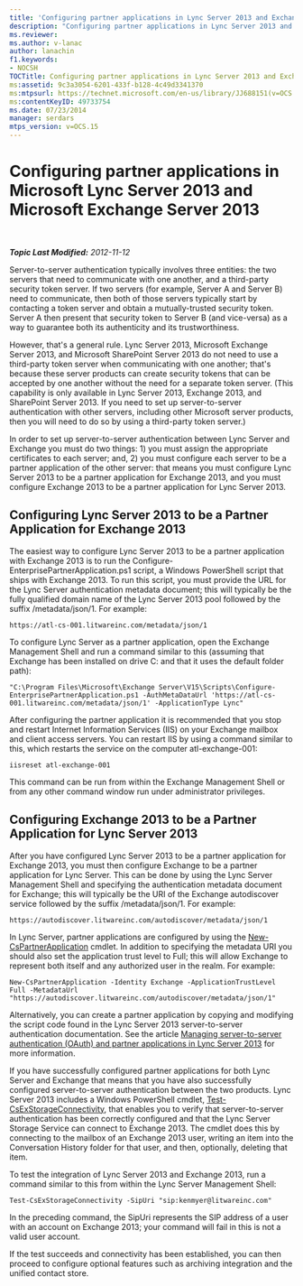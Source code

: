 ```yaml
---
title: 'Configuring partner applications in Lync Server 2013 and Exchange Server 2013'
description: "Configuring partner applications in Lync Server 2013 and Exchange Server 2013."
ms.reviewer: 
ms.author: v-lanac
author: lanachin
f1.keywords:
- NOCSH
TOCTitle: Configuring partner applications in Lync Server 2013 and Exchange Server 2013
ms:assetid: 9c3a3054-6201-433f-b128-4c49d3341370
ms:mtpsurl: https://technet.microsoft.com/en-us/library/JJ688151(v=OCS.15)
ms:contentKeyID: 49733754
ms.date: 07/23/2014
manager: serdars
mtps_version: v=OCS.15
---
```


# Configuring partner applications in Microsoft Lync Server 2013 and Microsoft Exchange Server 2013

<div data-xmlns="http://www.w3.org/1999/xhtml">

<div class="topic" data-xmlns="http://www.w3.org/1999/xhtml" data-msxsl="urn:schemas-microsoft-com:xslt" data-cs="https://msdn.microsoft.com/">

<div data-asp="https://msdn2.microsoft.com/asp">



</div>

<div id="mainSection">

<div id="mainBody">

<span> </span>

_**Topic Last Modified:** 2012-11-12_

Server-to-server authentication typically involves three entities: the two servers that need to communicate with one another, and a third-party security token server. If two servers (for example, Server A and Server B) need to communicate, then both of those servers typically start by contacting a token server and obtain a mutually-trusted security token. Server A then present that security token to Server B (and vice-versa) as a way to guarantee both its authenticity and its trustworthiness.

However, that's a general rule. Lync Server 2013, Microsoft Exchange Server 2013, and Microsoft SharePoint Server 2013 do not need to use a third-party token server when communicating with one another; that's because these server products can create security tokens that can be accepted by one another without the need for a separate token server. (This capability is only available in Lync Server 2013, Exchange 2013, and SharePoint Server 2013. If you need to set up server-to-server authentication with other servers, including other Microsoft server products, then you will need to do so by using a third-party token server.)

In order to set up server-to-server authentication between Lync Server and Exchange you must do two things: 1) you must assign the appropriate certificates to each server; and, 2) you must configure each server to be a partner application of the other server: that means you must configure Lync Server 2013 to be a partner application for Exchange 2013, and you must configure Exchange 2013 to be a partner application for Lync Server 2013.

<div>

## Configuring Lync Server 2013 to be a Partner Application for Exchange 2013

The easiest way to configure Lync Server 2013 to be a partner application with Exchange 2013 is to run the Configure-EnterprisePartnerApplication.ps1 script, a Windows PowerShell script that ships with Exchange 2013. To run this script, you must provide the URL for the Lync Server authentication metadata document; this will typically be the fully qualified domain name of the Lync Server 2013 pool followed by the suffix /metadata/json/1. For example:

    https://atl-cs-001.litwareinc.com/metadata/json/1

To configure Lync Server as a partner application, open the Exchange Management Shell and run a command similar to this (assuming that Exchange has been installed on drive C: and that it uses the default folder path):

    "C:\Program Files\Microsoft\Exchange Server\V15\Scripts\Configure-EnterprisePartnerApplication.ps1 -AuthMetaDataUrl 'https://atl-cs-001.litwareinc.com/metadata/json/1' -ApplicationType Lync"

After configuring the partner application it is recommended that you stop and restart Internet Information Services (IIS) on your Exchange mailbox and client access servers. You can restart IIS by using a command similar to this, which restarts the service on the computer atl-exchange-001:

    iisreset atl-exchange-001

This command can be run from within the Exchange Management Shell or from any other command window run under administrator privileges.

</div>

<div>

## Configuring Exchange 2013 to be a Partner Application for Lync Server 2013

After you have configured Lync Server 2013 to be a partner application for Exchange 2013, you must then configure Exchange to be a partner application for Lync Server. This can be done by using the Lync Server Management Shell and specifying the authentication metadata document for Exchange; this will typically be the URI of the Exchange autodiscover service followed by the suffix /metadata/json/1. For example:

    https://autodiscover.litwareinc.com/autodiscover/metadata/json/1

In Lync Server, partner applications are configured by using the [New-CsPartnerApplication](https://technet.microsoft.com/library/JJ204628(v=OCS.15)) cmdlet. In addition to specifying the metadata URI you should also set the application trust level to Full; this will allow Exchange to represent both itself and any authorized user in the realm. For example:

    New-CsPartnerApplication -Identity Exchange -ApplicationTrustLevel Full -MetadataUrl "https://autodiscover.litwareinc.com/autodiscover/metadata/json/1"

Alternatively, you can create a partner application by copying and modifying the script code found in the Lync Server 2013 server-to-server authentication documentation. See the article [Managing server-to-server authentication (OAuth) and partner applications in Lync Server 2013](lync-server-2013-managing-server-to-server-authentication-oauth-and-partner-applications.md) for more information.

If you have successfully configured partner applications for both Lync Server and Exchange that means that you have also successfully configured server-to-server authentication between the two products. Lync Server 2013 includes a Windows PowerShell cmdlet, [Test-CsExStorageConnectivity](https://technet.microsoft.com/library/JJ204740(v=OCS.15)), that enables you to verify that server-to-server authentication has been correctly configured and that the Lync Server Storage Service can connect to Exchange 2013. The cmdlet does this by connecting to the mailbox of an Exchange 2013 user, writing an item into the Conversation History folder for that user, and then, optionally, deleting that item.

To test the integration of Lync Server 2013 and Exchange 2013, run a command similar to this from within the Lync Server Management Shell:

    Test-CsExStorageConnectivity -SipUri "sip:kenmyer@litwareinc.com"

In the preceding command, the SipUri represents the SIP address of a user with an account on Exchange 2013; your command will fail in this is not a valid user account.

If the test succeeds and connectivity has been established, you can then proceed to configure optional features such as archiving integration and the unified contact store.

</div>

</div>

<span> </span>

</div>

</div>

</div>

